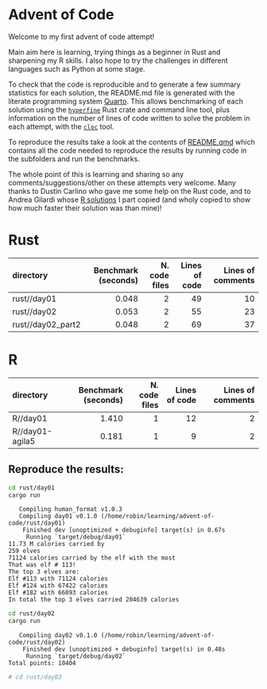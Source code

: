 Advent of Code
================

Welcome to my first advent of code attempt!

Main aim here is learning, trying things as a beginner in Rust and
sharpening my R skills. I also hope to try the challenges in different
languages such as Python at some stage.

To check that the code is reproducible and to generate a few summary
statistics for each solution, the README.md file is generated with the
literate programming system [Quarto](https://quarto.org/). This allows
benchmarking of each solution using the
[`hyperfine`](https://github.com/sharkdp/hyperfine) Rust crate and
command line tool, plus information on the number of lines of code
written to solve the problem in each attempt, with the
[`cloc`](https://github.com/hrbrmstr/cloc) tool.

To reproduce the results take a look at the contents of
[README.qmd](https://github.com/Robinlovelace/advent-of-code/blob/main/README.qmd)
which contains all the code needed to reproduce the results by running
code in the subfolders and run the benchmarks.

The whole point of this is learning and sharing so any
comments/suggestions/other on these attempts very welcome. Many thanks
to Dustin Carlino who gave me some help on the Rust code, and to Andrea
Gilardi whose [R solutions](https://github.com/agila5/aoc2022/) I part
copied (and wholy copied to show how much faster their solution was than
mine)!

# Rust

| directory         | Benchmark (seconds) | N. code files | Lines of code | Lines of comments |
|:------------------|--------------------:|--------------:|--------------:|------------------:|
| rust//day01       |               0.048 |             2 |            49 |                10 |
| rust//day02       |               0.053 |             2 |            55 |                23 |
| rust//day02_part2 |               0.048 |             2 |            69 |                37 |

# R

| directory       | Benchmark (seconds) | N. code files | Lines of code | Lines of comments |
|:----------------|--------------------:|--------------:|--------------:|------------------:|
| R//day01        |               1.410 |             1 |            12 |                 2 |
| R//day01-agila5 |               0.181 |             1 |             9 |                 2 |

## Reproduce the results:

``` zsh
cd rust/day01
cargo run
```

       Compiling human_format v1.0.3
       Compiling day01 v0.1.0 (/home/robin/learning/advent-of-code/rust/day01)
        Finished dev [unoptimized + debuginfo] target(s) in 0.67s
         Running `target/debug/day01`
    11.73 M calories carried by
    259 elves
    71124 calories carried by the elf with the most
    That was elf # 113!
    The top 3 elves are:
    Elf #113 with 71124 calories
    Elf #124 with 67422 calories
    Elf #182 with 66093 calories
    In total the top 3 elves carried 204639 calories

``` bash
cd rust/day02
cargo run
```

       Compiling day02 v0.1.0 (/home/robin/learning/advent-of-code/rust/day02)
        Finished dev [unoptimized + debuginfo] target(s) in 0.48s
         Running `target/debug/day02`
    Total points: 10404

``` bash
# cd rust/day03
```
